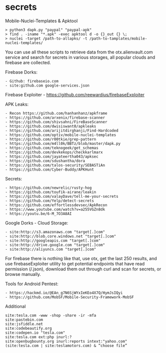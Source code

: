# secrets

Mobile-Nuclei-Templates & Apktool
```
> python3 dapk.py "paypal" "paypal-apk"
> find . -iname "*.apk" -exec apktool d -o {}_out {} \;
> nuclei -target /path-to-allapks/ -t /path-to-tamplates/mobile-nuclei-templates/
```

You can use all these scripts to retrieve data from the otx.alienvault.com service and search for secrets in various storages, all popular clouds and firebase are collected.

Firebase Dorks:
```
- Github: firebaseio.com
- site:github.com google-services.json
```
Firebase Exploiter - https://github.com/reewardius/firebaseExploiter

APK Leaks: 
```
- Recon https://github.com/hanhanhanz/apkframe
- https://github.com/arxenix/firebase-scanner
- https://github.com/shivsahni/FireBaseScanner
- https://github.com/dwisiswant0/apkleaks
- https://github.com/arijitdirghanji/Find-Hardcoded
- https://github.com/optiv/mobile-nuclei-templates
- https://github.com/r00tkie/grep-pattern
- https://github.com/m4ll0k/BBTz/blob/master/dapk.py
- https://github.com/teknogeek/get_schemas
- https://github.com/devkekops/checkkarlmarx
- https://github.com/jayateertha043/apksec
- https://github.com/sdushantha/dora
- https://github.com/talos-security/SEBASTiAn
- https://github.com/Cyber-Buddy/APKHunt
```
Secrets:
```
- https://github.com/newrelic/rusty-hog
- https://github.com/toufik-airane/leakin
- https://github.com/valayDave/tell-me-your-secrets
- https://github.com/Yelp/detect-secrets
- https://github.com/effortlessdevsec/ApkRecon
- https://www.youtube.com/watch?v=a255VGZn8dk
- https://youtu.be/6-M_7O3A8AI
```
Google Dorks - Cloud Storage:
```
- site:http://s3.amazonaws.com "target[.]com"
- site:http://blob.core.windows.net "target[.]com"
- site:http://googleapis.com "target[.]com"
- site:http://drive.google.com "target[.]com"
- site:http://aliyuncs.com "target[.]com"
```
For firebase there is nothing like that, use otx, get the last 250 results, and use firebaseExploiter utility to get potential endpoints that have read permission (/.json), download them out through curl and scan for secrets, or browse manually.

Tools for Android Pentest:
```
- https://hackmd.io/@EAn_g7N6SjWYxIeKEo4X7Q/HymJsIQyi
- https://github.com/MobSF/Mobile-Security-Framework-MobSF
```
Additional

```
site:tesla.com -www -shop -share -ir -mfa
site:pastebin.com
site:jsfiddle.net
site:codebeautify.org
site:codepen.io "tesla.com"
site:tesla.com ext:php inurl:?
site:openbugbounty.org inurl:reports intext:"yahoo.com"
(site:tesla.com | site:teslamotors.com) & ”choose file”
```
